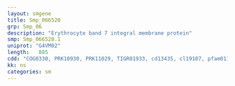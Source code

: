 ```yaml
---
layout: smgene
title: Smp_066520
grp: Smp_06
description: "Erythrocyte band 7 integral membrane protein"
smp: Smp_066520.1
uniprot: "G4VM02"
length:   885
cdd: "COG0330, PRK10930, PRK11029, TIGR01933, cd13435, cl19107, pfam01145, smart00244"
kk: ns
categories: sm
---
```

